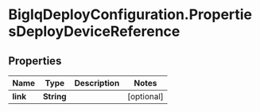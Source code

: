 # BigIqDeployConfiguration.PropertiesDeployDeviceReference

## Properties
Name | Type | Description | Notes
------------ | ------------- | ------------- | -------------
**link** | **String** |  | [optional] 


